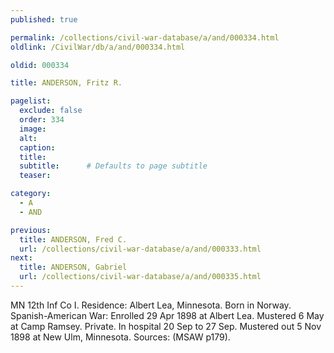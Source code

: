 ```yaml
---
published: true

permalink: /collections/civil-war-database/a/and/000334.html
oldlink: /CivilWar/db/a/and/000334.html

oldid: 000334

title: ANDERSON, Fritz R.

pagelist:
  exclude: false
  order: 334
  image: 
  alt:
  caption:
  title:
  subtitle:      # Defaults to page subtitle
  teaser:

category: 
  - A 
  - AND

previous:
  title: ANDERSON, Fred C.
  url: /collections/civil-war-database/a/and/000333.html  
next:
  title: ANDERSON, Gabriel
  url: /collections/civil-war-database/a/and/000335.html   
---
```

MN 12th Inf Co I. Residence: Albert Lea, Minnesota. Born in Norway. Spanish-American War: Enrolled 29 Apr 1898 at Albert Lea. Mustered 6 May at Camp Ramsey. Private. In hospital 20 Sep to 27 Sep. Mustered out 5 Nov 1898 at New Ulm, Minnesota. Sources: (MSAW p179).